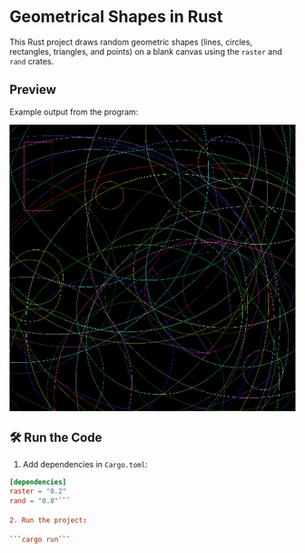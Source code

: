 # Geometrical Shapes in Rust

This Rust project draws random geometric shapes (lines, circles, rectangles, triangles, and points) on a blank canvas using the `raster` and `rand` crates.

## Preview

Example output from the program:

![Generated Image](image.png)

## 🛠️ Run the Code

1. Add dependencies in `Cargo.toml`:

```toml
[dependencies]
raster = "0.2"
rand = "0.8"```

2. Run the project:

```cargo run```